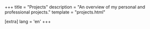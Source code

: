 +++
title = "Projects"
description = "An overview of my personal and professional projects."
template = "projects.html"

[extra]
lang = 'en'
+++
